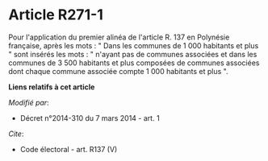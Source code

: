 # Article R271-1

Pour l'application du premier alinéa de l'article R. 137 en Polynésie française, après les mots : " Dans les communes de 1
000 habitants et plus " sont insérés les mots : " n'ayant pas de communes associées et dans les communes de 3 500 habitants
et plus composées de communes associées dont chaque commune associée compte 1 000 habitants et plus ".

**Liens relatifs à cet article**

_Modifié par_:

  - Décret n°2014-310 du 7 mars 2014 - art. 1

_Cite_:

  - Code électoral - art. R137 (V)
